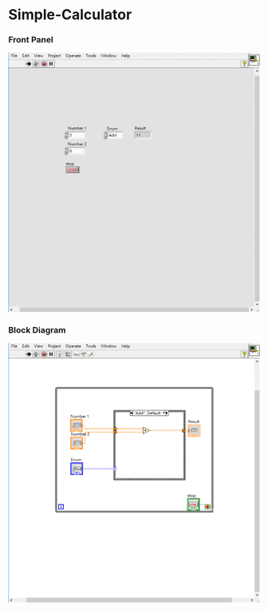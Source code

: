 # Simple-Calculator
### Front Panel
![Front Panel](https://github.com/Offliners/LabVIEW_projects/blob/master/Simple-Calculator/Simple-Calculator%20front%20panel.gif)

### Block Diagram
![Block Diagram](https://github.com/Offliners/LabVIEW_projects/blob/master/Simple-Calculator/Simple-Calculator%20block%20diagram.gif)
